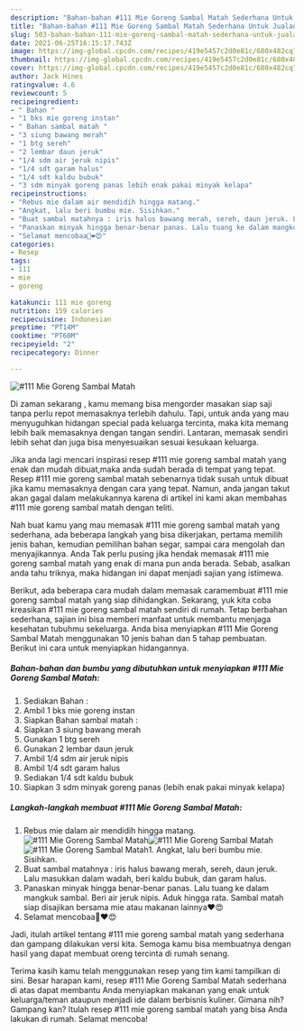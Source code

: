 ```yaml
---
description: "Bahan-bahan #111 Mie Goreng Sambal Matah Sederhana Untuk Jualan"
title: "Bahan-bahan #111 Mie Goreng Sambal Matah Sederhana Untuk Jualan"
slug: 503-bahan-bahan-111-mie-goreng-sambal-matah-sederhana-untuk-jualan
date: 2021-06-25T16:15:17.743Z
image: https://img-global.cpcdn.com/recipes/419e5457c2d0e81c/680x482cq70/111-mie-goreng-sambal-matah-foto-resep-utama.jpg
thumbnail: https://img-global.cpcdn.com/recipes/419e5457c2d0e81c/680x482cq70/111-mie-goreng-sambal-matah-foto-resep-utama.jpg
cover: https://img-global.cpcdn.com/recipes/419e5457c2d0e81c/680x482cq70/111-mie-goreng-sambal-matah-foto-resep-utama.jpg
author: Jack Hines
ratingvalue: 4.6
reviewcount: 5
recipeingredient:
- " Bahan "
- "1 bks mie goreng instan"
- " Bahan sambal matah "
- "3 siung bawang merah"
- "1 btg sereh"
- "2 lembar daun jeruk"
- "1/4 sdm air jeruk nipis"
- "1/4 sdt garam halus"
- "1/4 sdt kaldu bubuk"
- "3 sdm minyak goreng panas lebih enak pakai minyak kelapa"
recipeinstructions:
- "Rebus mie dalam air mendidih hingga matang."
- "Angkat, lalu beri bumbu mie. Sisihkan."
- "Buat sambal matahnya : iris halus bawang merah, sereh, daun jeruk. Lalu masukkan dalam wadah, beri kaldu bubuk, dan garam halus."
- "Panaskan minyak hingga benar-benar panas. Lalu tuang ke dalam mangkuk sambal. Beri air jeruk nipis. Aduk hingga rata. Sambal matah siap disajikan bersama mie atau makanan lainnya❤️😍"
- "Selamat mencobaa🤗❤️😍"
categories:
- Resep
tags:
- 111
- mie
- goreng

katakunci: 111 mie goreng 
nutrition: 159 calories
recipecuisine: Indonesian
preptime: "PT14M"
cooktime: "PT60M"
recipeyield: "2"
recipecategory: Dinner

---
```



![#111 Mie Goreng Sambal Matah](https://img-global.cpcdn.com/recipes/419e5457c2d0e81c/680x482cq70/111-mie-goreng-sambal-matah-foto-resep-utama.jpg)

Di zaman  sekarang , kamu memang bisa mengorder masakan siap saji tanpa perlu repot memasaknya terlebih dahulu. Tapi, untuk anda yang mau menyuguhkan hidangan special pada keluarga tercinta, maka kita memang lebih baik memasaknya dengan tangan sendiri. Lantaran, memasak sendiri lebih sehat dan juga bisa menyesuaikan sesuai kesukaan keluarga.

Jika anda lagi mencari inspirasi resep #111 mie goreng sambal matah yang enak dan mudah dibuat,maka anda sudah berada di tempat yang tepat. Resep #111 mie goreng sambal matah  sebenarnya tidak susah untuk dibuat jika kamu memasaknya dengan cara yang tepat. Namun, anda jangan takut akan gagal dalam melakukannya 
karena di artikel ini kami akan membahas #111 mie goreng sambal matah dengan teliti.  



Nah buat kamu yang mau memasak #111 mie goreng sambal matah yang sederhana, ada beberapa langkah yang bisa dikerjakan, pertama memilih jenis bahan, kemudian pemilihan bahan segar, sampai cara mengolah dan menyajikannya. Anda Tak perlu pusing jika hendak memasak #111 mie goreng sambal matah yang enak di mana pun anda berada. Sebab, asalkan anda  tahu triknya, maka hidangan ini dapat menjadi sajian yang istimewa.

Berikut, ada beberapa cara mudah dalam memasak caramembuat #111 mie goreng sambal matah yang siap dihidangkan. Sekarang, yuk kita coba kreasikan #111 mie goreng sambal matah sendiri di rumah. Tetap berbahan sederhana, sajian ini bisa memberi manfaat untuk membantu menjaga kesehatan tubuhmu sekeluarga. Anda bisa menyiapkan #111 Mie Goreng Sambal Matah menggunakan 10 jenis bahan dan 5 tahap pembuatan. Berikut ini cara untuk menyiapkan hidangannya.

<!--inarticleads1-->

##### Bahan-bahan dan bumbu yang dibutuhkan untuk menyiapkan #111 Mie Goreng Sambal Matah:

1. Sediakan  Bahan :
1. Ambil 1 bks mie goreng instan
1. Siapkan  Bahan sambal matah :
1. Siapkan 3 siung bawang merah
1. Gunakan 1 btg sereh
1. Gunakan 2 lembar daun jeruk
1. Ambil 1/4 sdm air jeruk nipis
1. Ambil 1/4 sdt garam halus
1. Sediakan 1/4 sdt kaldu bubuk
1. Siapkan 3 sdm minyak goreng panas (lebih enak pakai minyak kelapa)




<!--inarticleads2-->

##### Langkah-langkah membuat #111 Mie Goreng Sambal Matah:

1. Rebus mie dalam air mendidih hingga matang.
<img src="https://img-global.cpcdn.com/steps/08fce9076c384d5a/160x128cq70/111-mie-goreng-sambal-matah-langkah-memasak-1-foto.jpg" alt="#111 Mie Goreng Sambal Matah"><img src="https://img-global.cpcdn.com/steps/474dd6d698c808fd/160x128cq70/111-mie-goreng-sambal-matah-langkah-memasak-1-foto.jpg" alt="#111 Mie Goreng Sambal Matah"><img src="https://img-global.cpcdn.com/steps/406d6873e28a65f4/160x128cq70/111-mie-goreng-sambal-matah-langkah-memasak-1-foto.jpg" alt="#111 Mie Goreng Sambal Matah">1. Angkat, lalu beri bumbu mie. Sisihkan.
1. Buat sambal matahnya : iris halus bawang merah, sereh, daun jeruk. Lalu masukkan dalam wadah, beri kaldu bubuk, dan garam halus.
1. Panaskan minyak hingga benar-benar panas. Lalu tuang ke dalam mangkuk sambal. Beri air jeruk nipis. Aduk hingga rata. Sambal matah siap disajikan bersama mie atau makanan lainnya❤️😍
1. Selamat mencobaa🤗❤️😍




Jadi, itulah artikel tentang  #111 mie goreng sambal matah  yang sederhana dan gampang dilakukan versi kita. Semoga kamu bisa membuatnya dengan hasil yang dapat membuat oreng tercinta di rumah senang. 

Terima kasih kamu telah menggunakan resep yang tim kami tampilkan di sini. Besar harapan kami, resep  #111 Mie Goreng Sambal Matah sederhana di atas dapat membantu Anda menyiapkan makanan yang enak untuk keluarga/teman ataupun menjadi ide dalam berbisnis kuliner. Gimana nih? Gampang kan? Itulah resep #111 mie goreng sambal matah yang bisa Anda lakukan di rumah. Selamat mencoba!

